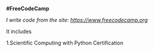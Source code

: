 **#FreeCodeCamp** 

*I write code from the site: https://www.freecodecamp.org*

It includes 

1.Scientific Computing with Python Certification
